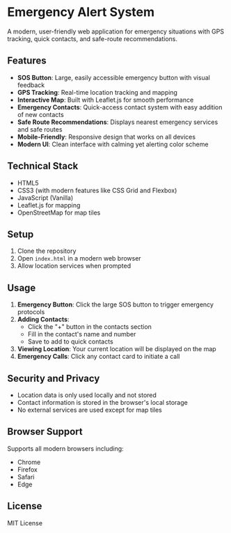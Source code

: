 # Emergency Alert System

A modern, user-friendly web application for emergency situations with GPS tracking, quick contacts, and safe-route recommendations.

## Features

- **SOS Button**: Large, easily accessible emergency button with visual feedback
- **GPS Tracking**: Real-time location tracking and mapping
- **Interactive Map**: Built with Leaflet.js for smooth performance
- **Emergency Contacts**: Quick-access contact system with easy addition of new contacts
- **Safe Route Recommendations**: Displays nearest emergency services and safe routes
- **Mobile-Friendly**: Responsive design that works on all devices
- **Modern UI**: Clean interface with calming yet alerting color scheme

## Technical Stack

- HTML5
- CSS3 (with modern features like CSS Grid and Flexbox)
- JavaScript (Vanilla)
- Leaflet.js for mapping
- OpenStreetMap for map tiles

## Setup

1. Clone the repository
2. Open `index.html` in a modern web browser
3. Allow location services when prompted

## Usage

1. **Emergency Button**: Click the large SOS button to trigger emergency protocols
2. **Adding Contacts**: 
   - Click the "+" button in the contacts section
   - Fill in the contact's name and number
   - Save to add to quick contacts
3. **Viewing Location**: Your current location will be displayed on the map
4. **Emergency Calls**: Click any contact card to initiate a call

## Security and Privacy

- Location data is only used locally and not stored
- Contact information is stored in the browser's local storage
- No external services are used except for map tiles

## Browser Support

Supports all modern browsers including:
- Chrome
- Firefox
- Safari
- Edge

## License

MIT License
